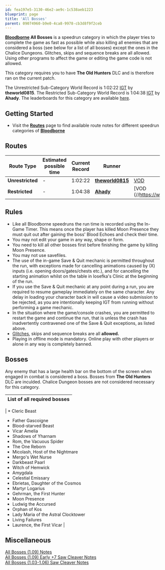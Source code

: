 ```yaml
---
id: fea197e5-3130-46e2-ae9c-1c538aeb1223
blueprint: page
title: 'All Bosses'
parent: 09074960-b9e0-4ca8-9978-cb3d8f9f2ceb
---
```

**[Bloodborne](/bloodborne) All Bosses** is a speedrun category in which the player tries to complete the game as fast as possible while also killing all enemies that are considered a boss (see below for a list of all bosses) except the ones in the Chalice Dungeons. Glitches, skips and sequence breaks are all allowed. Using other programs to affect the game or editing the game code is not allowed.

This category requires you to have **The Old Hunters** DLC and is therefore ran on the current patch.

The Unrestricted Sub-Category World Record is 1:02:22 [IGT](/in-game-time) by **theworld0815**. The Restricted Sub-Category World Record is 1:04:38 [IGT](/in-game-time) by **Ahady**. The leaderboards for this category are available [here](https://www.speedrun.com/bloodborne/all_bosses).

## Getting Started

- Visit the **[Routes](/bloodborne/routes)** page to find available route notes for different speedrun categories of **[Bloodborne](/bloodborne)**

## Routes

| Route Type       | Estimated possible time | Current Record | Runner                                                 | VOD                                                                                                                             |
| ---------------- | ----------------------- | -------------- | ------------------------------------------------------ | ------------------------------------------------------------------------------------------------------------------------------- |
| **Unrestricted** | -                       | 1:02:22        | **[theworld0815](https://www.twitch.tv/theworld0815)** | [VOD](//https://www.bilibili.com/video/BV1ZL411c74K?zw)                                                                         |
| **Restricted**   | -                       | 1:04:38        | **[Ahady](https://www.twitch.tv/ahady)**               | [VOD (//https://www.twitch.tv/videos/1142475437) |

## Rules

- Like all Bloodborne speedruns the run time is recorded using the In-Game Timer. This means once the player has killed Moon Presence they must quit out after gaining the boss' Blood Echoes and check their time.
- You may not edit your game in any way, shape or form.
- You need to kill all other bosses first before finishing the game by killing Moon Presence.
- You may not use savefiles.
- The use of the in-game Save & Quit mechanic is permitted throughout the run, with exceptions made for cancelling animations caused by (X) inputs (i.e. opening doors/gates/chests etc.), and for cancelling the starting animation whilst on the table in Iosefka's Clinic at the beginning of the run.
- If you use the Save & Quit mechanic at any point during a run, you are required to resume gameplay immediately on the same character. Any delay in loading your character back in will cause a video submission to be rejected, as you are intentionally keeping IGT from running without performing a game mechanic.
- In the situation where the game/console crashes, you are permitted to restart the game and continue the run, that is unless the crash has inadvertently contravened one of the Save & Quit exceptions, as listed above.
- [Glitches](/glitches), skips and sequence breaks are all **allowed.**
- Playing in offline mode is mandatory. Online play with other players or alone in any way is completely banned.

## Bosses

Any enemy that has a large health bar on the bottom of the screen when engaged in combat is considered a boss. Bosses from **The Old Hunters** DLC are inculded. Chalice Dungeon bosses are not considered necessary for this category.

| List of all required bosses |
| --------------------------- |

| \* Cleric Beast

- Father Gascoigne
- Blood-starved Beast
- Vicar Amelia
- Shadows of Yharnam
- Rom, the Vacuous Spider
- The One Reborn
- Micolash, Host of the Nightmare
- Mergo's Wet Nurse
- Darkbeast Paarl
- Witch of Hemwick
- Amygdala
- Celestial Emissary
- Ebrietas, Daughter of the Cosmos
- Martyr Logarius
- Gehrman, the First Hunter
- Moon Presence
- Ludwig the Accursed
- Orphan of Kos
- Lady Maria of the Astral Clocktower
- Living Failures
- Laurence, the First Vicar |

## Miscellaneous

[All Bosses (1.09) Notes](//pastebin.com/pjCJUBry)\
[All Bosses (1.09) Early +7 Saw Cleaver Notes](//pastebin.com/Q7Yq2XBS)\
[All Bosses (1.03-1.06) Saw Cleaver Notes](//pastebin.com/bUwsz6TL)
